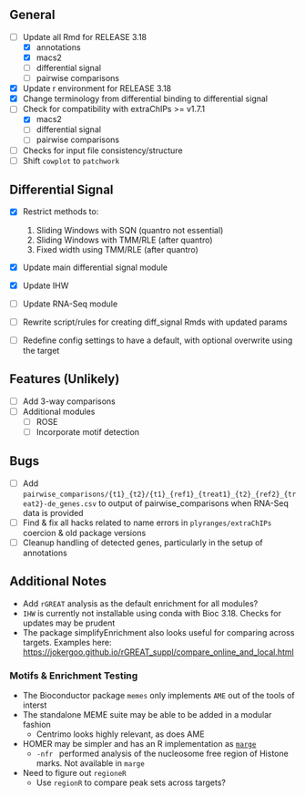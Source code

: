 ## General

- [ ] Update all Rmd for RELEASE 3.18
    - [x] annotations
    - [x] macs2
    - [ ] differential signal
    - [ ] pairwise comparisons
- [x] Update r environment for RELEASE 3.18
- [x] Change terminology from differential binding to differential signal
- [ ] Check for compatibility with extraChIPs >= v1.7.1
  - [x] macs2
  - [ ] differential signal
  - [ ] pairwise comparisons
- [ ] Checks for input file consistency/structure
- [ ] Shift `cowplot` to `patchwork`

## Differential Signal

- [x] Restrict methods to:
    1. Sliding Windows with SQN (quantro not essential)
    2. Sliding Windows with TMM/RLE (after quantro)
    3. Fixed width using TMM/RLE (after quantro)
- [x] Update main differential signal module
- [x] Update IHW
- [ ] Update RNA-Seq module
- [ ] Rewrite script/rules for creating diff_signal Rmds with updated params
- [ ] Redefine config settings to have a default, with optional overwrite using the target 


## Features (Unlikely)

- [ ] Add 3-way comparisons
- [ ] Additional modules
  - [ ] ROSE
  - [ ] Incorporate motif detection

## Bugs

- [ ] Add `pairwise_comparisons/{t1}_{t2}/{t1}_{ref1}_{treat1}_{t2}_{ref2}_{treat2}-de_genes.csv` to output of pairwise_comparisons when RNA-Seq data is provided
- [ ] Find & fix all hacks related to name errors in `plyranges/extraChIPs` coercion & old package versions
- [ ] Cleanup handling of detected genes, particularly in the setup of annotations

## Additional Notes

- Add `rGREAT` analysis as the default enrichment for all modules?
- `IHW` is currently not installable using conda with Bioc 3.18. Checks for updates may be prudent
- The package simplifyEnrichment also looks useful for comparing across targets. Examples here: https://jokergoo.github.io/rGREAT_suppl/compare_online_and_local.html

### Motifs & Enrichment Testing

- The Bioconductor package `memes` only implements `AME` out of the tools of interst
- The standalone MEME suite may be able to be added in a modular fashion
    + Centrimo looks highly relevant, as does AME
- HOMER may be simpler and has an R implementation as [`marge`](https://robertamezquita.github.io/marge/index.html)
    + `-nfr ` performed analysis of the nucleosome free region of Histone marks. Not available in `marge`
- Need to figure out `regioneR`
    + Use `regionR` to compare peak sets across targets?
